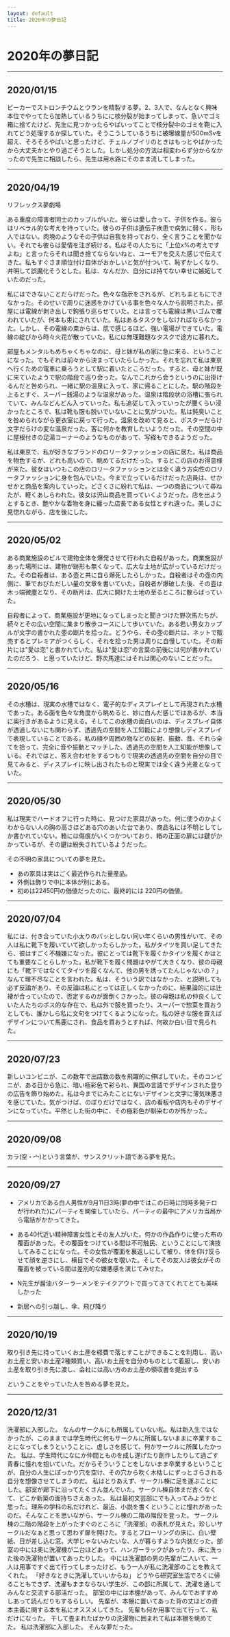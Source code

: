 ```yaml
---
layout: default
title: 2020年の夢日記
---
```


# 2020年の夢日記


---
<a id="1"></a>
<a href="#1"></a>
## 2020/01/15

ビーカーでストロンチウムとウランを精製する夢。2、3人で、なんとなく興味本位でやってたら加熱しているうちにに核分裂が始まってしまって、急いでゴミ箱に捨てたけど、先生に見つかったらやばいってことで核分裂中のゴミを鞄に入れてどう処理するか探していた。そうこうしているうちに被曝線量が500mSvを超え、そろそろやばいと思ったけど、チェルノブイリのときはもっとやばかったから大丈夫かとやり過ごそうとした。しかし処分の方法は相変わらず分からなかったので先生に相談したら、先生は用水路にそのまま流してしまった。


---
<a id="2"></a>
<a href="#2"></a>
## 2020/04/19

リフレックス夢劇場

ある重度の障害者同士のカップルがいた。彼らは愛し合って、子供を作る。彼らはリベラル的な考えを持っていた。彼らの子供は遺伝子疾患で病気に弱く、形も人ではない。肉塊のようなその子供は自我を持っており、全く言うことを聞かない。それでも彼らは愛情を注ぎ続ける。私はその人たちに「上位x%の考えですよね」と言ったらそれは聞き捨てならないねと、ユーモアを交えた感じで伝えてきた。私もすぐさま順位付け自体がおかしいと気が付ついて、恥ずかしくなり、弁明して誤魔化そうとした。私は、なんだか、自分には持てない幸せに嫉妬していたのだった。

私にはできないことだらけだった。色々な指示をされるが、どれもまともにできなかった。そのせいで周りに迷惑をかけている事を色々な人から説明された。部屋には電線が剥き出しで鉤張り巡らせていた。とは言っても電線は黒いゴムで覆われていたが、何本も束にされていた。私はあるタスクをしなければならなかった。しかし、その電線の束からは、肌で感じるほど、強い電場ができていた。電線の綻びから時々火花が散っていた。私には無理難題なタスクで途方に暮れた。

部屋もメンタルもめちゃくちゃなのに、母と妹が私の家に急に来る、ということになった。でもそれは前々から決まっていたらしかった。それを忘れて私は東京へ行くための電車に乗ろうとして駅に着いたところだった。すると、母と妹が既に来ていたようで駅の階段で巡り会った。なんでこれから会うというのに出掛けるんだと咎められ、一緒に駅の温泉に入って、家に帰ることにした。駅の階段を上るとすぐ、スーパー銭湯のような温泉があった。温泉は階段状の浴槽に張られていて、みんなどんどん入っていった。私も追従して入っていったが腰くらい浸かったところで、私は靴も服も脱いでいないことに気がついた。私は鈍臭いことを咎められながら更衣室に戻って行った。温泉を改めて見ると、ポスターだらけ文字だらけの変な温泉だった。客に何かを教育したいようだった。その空間の中に屋根付きの足湯コーナーのようなものがあって、写経もできるようだった。

私は東京で、私が好きなブランドのロリータファッションの店に居た。私は商品を物色するが、どれも高いので、眺めてるだけだった。するとこの店のお得意様が来た。彼女はいつもこの店のロリータファッションとは全く違う方向性のロリータファッションに身を包んでいた。今まで立っているだけだった店員は、せかせかと商品を案内していった。どさくさに紛れて私は、一つの商品について尋ねたが、軽くあしらわれた。彼女は沢山商品を買っていくようだった。店を出ようとするとき、艶やかな着物を身に纏った店長である女性とすれ違った。美しさに見惚れながら、店を後にした。


---
<a id="3"></a>
<a href="#3"></a>
## 2020/05/02

ある商業施設のビルで建物全体を爆発させて行われた自殺があった。商業施設があった場所には、建物が跡形も無くなって、広大な土地が広がっているだけだった。その自殺者は、ある壺と共に自ら爆死したらしかった。自殺者はその壺の内側に、筆でおびただしい量の文章を書いていた。自殺者が爆破した後、その壺は木っ端微塵となり、その断片は、広大に開けた土地の至るところに散らばっていた。

自殺者によって、商業施設が更地になってしまったと聞きつけた野次馬たちが、続々とその広い空間に集まり散歩コースにして歩いていた。ある若い男女カップルが文字の書かれた壺の断片を拾った。どうやら、その壺の断片は、ネットで販売するとプレミアがつくらしく、それを拾った男は周りに自慢していた。その断片には"愛は恋"と書かれていた。私は"愛は恋"の言葉の前後には何が書かれていたのだろう、と思っていたけど、野次馬達にはそれは関心のないことだった。



---
<a id="4"></a>
<a href="#4"></a>
## 2020/05/16
その水槽は、現実の水槽ではなく、電子的なディスプレイとして再現された水槽であった。ある面を色々な角度から眺めると、妙に白んだ感じではあるが、本当に奥行きがあるように見える。そしてこの水槽の面白いのは、ディスプレイ自体が透過しないにも関わらず、透過先の空間を人工知能により想像しディスプレイで表現していることである。私の顔や周囲の物などの反射、振動、音、それら全てを拾って、完全に音や振動とマッチした、透過先の空間を人工知能が想像している。それではと、答え合わせをするつもりで現実の透過先の空間を自分の目で見てみると、ディスプレイに映し出されたものと現実では全く違う光景となっていた。


---
<a id="5"></a>
<a href="#5"></a>
## 2020/05/30
私は現実でハードオフに行った時に、見つけた家具があった。何に使うのかよくわからない人の胸の高さほどある穴のあいた台であり、商品名には不明としてしか書かれていない。箱には傷痕がいくつかついており、箱の正面の扉には鍵がかかっているが、その鍵は紛失されているようだった。

その不明の家具についての夢を見た。

- あの家具は実はごく最近作られた量産品。
- 外側は飾りで中に本体が別にある。
- 初めは22450円の価値だったのに、最終的には 220円の価値。


---
<a id="6"></a>
<a href="#6"></a>
## 2020/07/04
私には、付き合っていた小太りのパッとしない同い年くらいの男性がいて、その人は私に靴下を履いていて欲しかったらしかった。私がタイツを買い足してきたら、彼はすごく不機嫌になった。彼にとっては靴下を履くかタイツを履くかはとても重要なことらしかった。私が靴下を履く問題はやがて大きくなり、彼の母親にも「靴下ではなくてタイツを履くなんて、他の男を誘ってたんじゃないの？」なんて理不尽なことを言われた。私は、そういう訳ではなかった、と説明しても必ず反論があり、その反論は私にとっては正しくなかったのに、結果論的には辻褄が合っていたので、否定するのが面倒くさかった。彼の母親は私の仲良くしていた人たちのボス的な存在で、私は外で服を買ったり、スーパーで惣菜を買おうとしても、誰かしら私に文句をつけてくるようになった。私の好きな服を買えばデザインについて馬鹿にされ、食品を買おうとすれば、何故か白い目で見られた。

---
<a id="7"></a>
<a href="#7"></a>
## 2020/07/23
新しいコンビニが、この数年で出店数の数を飛躍的に伸ばしていた。そのコンビニが、ある日から急に、暗い極彩色で彩られ、異国の言語でデザインされた登りの広告を飾り始めた。私は今までにみたことにないデザインと文字に薄気味悪さを感じていた。気がつけば、のぼりだけではなく、店の看板や店内もそのデザインになっていた。平然とした街の中に、その極彩色が馴染むのが怖かった。

---
<a id="8"></a>
<a href="#8"></a>
## 2020/09/08
カラ(空・宀)という言葉が、サンスクリット語である夢を見た。

---
<a id="9"></a>
<a href="#9"></a>
## 2020/09/27
-  アメリカである白人男性が9月11日3時(夢の中ではこの日時に同時多発テロが行われた)にパーティを開催していたら、パーティの最中にアメリカ当局から電話がかかってきた。


- ある40代近い精神障害女性とその友人がいた。何かの作品作りに使った布の覆面があった。その覆面をつけている間は不可触民、ということにして演技してみることになった。その女性が覆面を裏返しにして被り、体を仰け反らせて顔を逆さにし、横目でその彼女を覗いた。そしてその友人は彼女がその覆面を被っている間は差別的な嫌悪感を演じてみせた。


- N先生が醤油バターラーメンをテイクアウトで買ってきてくれてとても美味しかった


- 新居への引っ越し、傘、飛び降り

---
<a id="10"></a>
<a href="#10"></a>
## 2020/10/19


取り引き先に持っていくお土産を経費で落とすことができることを利用し、高いお土産と安いお土産2種類買い、高いお土産を自分のものとして着服し、安いお土産を取り引き先に渡し、会社には高い方のお土産の領収書を提出する

ということをやっていた人を咎める夢を見た。

---
<a id="11"></a>
<a href="#11"></a>
## 2020/12/31
洗濯部に入部した。
なんのサークルにも所属していない私。私は新入生ではなかったが、このままでは学生時代に何もサークルに所属しないままに卒業することになってしまうということに、虚しさを感じて、何かサークルに所属したかった。
私は、学生時代になにか仲間とものを成し遂げたり創作したりして過ごす青春に憧れを抱いていた。だからそういうことをしないまま卒業するということが、自分の人生にぽっかり穴を空け、その穴から吹く木枯しにずっとさらされる自分を想像させてしまうのだ。
私はとりあえず、サークル棟に足を運ぶことにした。部室が廊下に沿ってたくさん並んでいた。サークル棟自体まだ古くなくて、どこか新築の面持ちさえあった。
私は最初文芸部にでも入ってみようかと思った。理系の学科の私だけれど、最近、小説を書くということに憧れがあったのだ。そんなことを思いながら、サークル棟の二階の階段を登った。
サークル棟の二階の階段を上がったすぐのところに「洗濯部」の表札が見えた。珍しいサークルだなぁと思って思わず扉を開けた。するとフローリングの床に、白い壁紙、日が差し込む窓。大学じゃないみたいな、人が暮らすような内装だった。部室の中には奥に洗濯機が二台ほどあって、ハンガーラックがあったり、床に洗った後の洗濯物が置いてあったりした。
中には洗濯部の男の先輩が二人いて、一人は用事ですぐ出て行ってしまったけど、もう一人が私に洗濯部のことを教えてくれた。
「好きなときに洗濯していいからね」
どうやら研究室生活でろくに帰ることもできず、洗濯もままならない学生が、この部に所属して、洗濯を通してみんなと交流する部活だった。
部室の中には本棚があって、みんなでおすすめしあって読んだりもするらしい。
先輩が、本棚に置いてあった背の丈ほどの資本主義に関する本を私にオススメしてきた。
先輩も何か用事で出て行って、私だけになった。
干して畳まれたばかりの洗濯物に囲まれて私は本棚を眺めてた。
私は洗濯部に入部した。
そんな夢だった。

